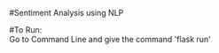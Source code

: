 #Sentiment Analysis using NLP <br/>

#To Run: <br/>
Go to Command Line and give the command 'flask run'
